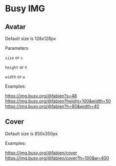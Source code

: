 # Busy IMG

## Avatar

Default size is 128x128px

Parameters

`size` or `s`

`height` or `h`

`width` or `w`

Examples: 

https://img.busy.org/@fabien?s=48  
https://img.busy.org/@fabien?height=100&width=50  
https://img.busy.org/@fabien?h=80&width=40  

## Cover

Default size is 850x350px

Examples: 

https://img.busy.org/@fabien/cover  
https://img.busy.org/@fabien/cover?h=100&w=400  
